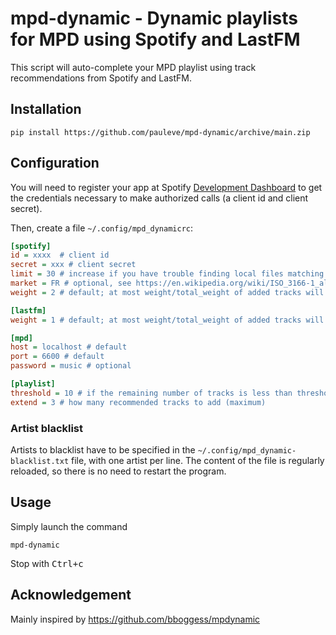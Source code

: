 # mpd-dynamic - Dynamic playlists for MPD using Spotify and LastFM

This script will auto-complete your MPD playlist using track recommendations from Spotify and LastFM.

## Installation

```
pip install https://github.com/pauleve/mpd-dynamic/archive/main.zip
```

## Configuration

You will need to register your app at Spotify [Development Dashboard](https://developer.spotify.com/dashboard/applications) to get the credentials necessary to make authorized calls (a client id and client secret).

Then, create a file `~/.config/mpd_dynamicrc`:
```cfg
[spotify]
id = xxxx  # client id
secret = xxx # client secret
limit = 30 # increase if you have trouble finding local files matching recommendations
market = FR # optional, see https://en.wikipedia.org/wiki/ISO_3166-1_alpha-2
weight = 2 # default; at most weight/total_weight of added tracks will come from Spotify

[lastfm]
weight = 1 # default; at most weight/total_weight of added tracks will come from LastFM

[mpd]
host = localhost # default
port = 6600 # default
password = music # optional

[playlist]
threshold = 10 # if the remaining number of tracks is less than threshold, it will trigger recommendations
extend = 3 # how many recommended tracks to add (maximum)
```

### Artist blacklist

Artists to blacklist have to be specified in the `~/.config/mpd_dynamic-blacklist.txt` file, with one artist per line.
The content of the file is regularly reloaded, so there is no need to restart
the program.

## Usage

Simply launch the command
```
mpd-dynamic
```
Stop with <kbd>Ctrl+c</kbd>

## Acknowledgement

Mainly inspired by https://github.com/bboggess/mpdynamic
